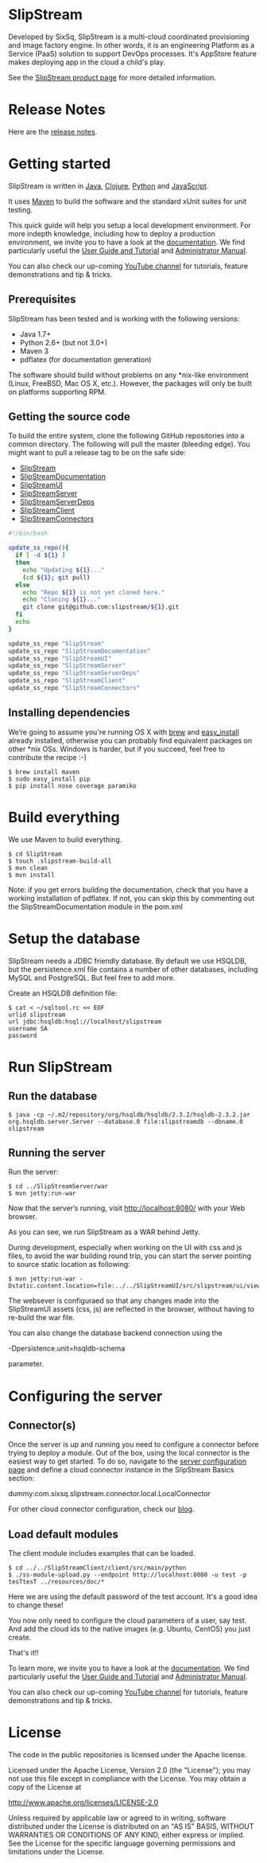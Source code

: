 # SlipStream

Developed by SixSq, SlipStream is a multi-cloud coordinated
provisioning and image factory engine. In other words, it is an
engineering Platform as a Service (PaaS) solution to support
DevOps processes. It's AppStore feature makes deploying app
in the cloud a child's play.

See the [SlipStream product page]( http://sixsq.com/products/slipstream.html)
for more detailed information.


# Release Notes

Here are the [release notes](/release-notes.md).

# Getting started 

SlipStream is written in [Java], [Clojure], [Python] and [JavaScript].

It uses [Maven] to build the software and the standard xUnit
suites for unit testing.

[Java]: https://www.java.com
[Clojure]: http://clojure.org
[Python]: https://www.python.org
[JavaScript]: https://developer.mozilla.org/en-US/docs/Web/JavaScript
[Maven]: https://maven.apache.org/

This quick guide will help you setup a local development environment. For
more indepth knowledge, including how to deploy a production environment,
we invite you to have a look at the
[documentation](https://slipstream.sixsq.com/documentation).
We find particularly useful the [User Guide and Tutorial](https://slipstream.sixsq.com/html/tutorial.html)
and [Administrator Manual](https://slipstream.sixsq.com/html/administrator-manual.html).

You can also check our up-coming [YouTube channel](https://www.youtube.com/channel/UCGYw3n7c-QsDtsVH32By1-g
) for tutorials, feature demonstrations and tip & tricks.

## Prerequisites

SlipStream has been tested and is working with the following versions:

* Java 1.7+
* Python 2.6+ (but not 3.0+)
* Maven 3
* pdflatex (for documentation generation)

The software should build without problems on any *nix-like
environment (Linux, FreeBSD, Mac OS X, etc.).  However, the packages
will only be built on platforms supporting RPM.


## Getting the source code

To build the entire system, clone the following GitHub repositories
into a common directory. The following will pull the master (bleeding edge).
You might want to pull a release tag to be on the safe side:

* [SlipStream](https://github.com/slipstream/SlipStream) 
* [SlipStreamDocumentation](https://github.com/slipstream/SlipStreamDocumentation)
* [SlipStreamUI](https://github.com/slipstream/SlipStreamUI)
* [SlipStreamServer](https://github.com/slipstream/SlipStreamServer)
* [SlipStreamServerDeps](https://github.com/slipstream/SlipStreamServerDeps)
* [SlipStreamClient](https://github.com/slipstream/SlipStreamClient)
* [SlipStreamConnectors](https://github.com/slipstream/SlipStreamConnectors)

``` bash
#!/bin/bash

update_ss_repo(){
  if [ -d ${1} ]
  then
    echo "Updating ${1}..."
    (cd ${1}; git pull)
  else
    echo "Repo ${1} is not yet cloned here."
    echo "Cloning ${1}..."
    git clone git@github.com:slipstream/${1}.git
  fi
  echo
}

update_ss_repo "SlipStream"
update_ss_repo "SlipStreamDocumentation"
update_ss_repo "SlipStreamUI"
update_ss_repo "SlipStreamServer"
update_ss_repo "SlipStreamServerDeps"
update_ss_repo "SlipStreamClient"
update_ss_repo "SlipStreamConnectors"
```


## Installing dependencies

We’re going to assume you're running OS X with [brew] and [easy_install] already installed, otherwise you can probably find equivalent packages on other *nix OSs. Windows is harder, but if you succeed, feel free to contribute the recipe :-)

```
$ brew install maven
$ sudo easy_install pip
$ pip install nose coverage paramiko
```

[brew]: http://brew.sh/
[easy_install]: http://python-distribute.org/distribute_setup.py

# Build everything

We use Maven to build everything.

```
$ cd SlipStream
$ touch .slipstream-build-all
$ mvn clean
$ mvn install
```

Note: if you get errors building the documentation, check that you have a working
installation of pdflatex.  If not, you can skip this by commenting out the SlipStreamDocumentation
module in the pom.xml

# Setup the database

SlipStream needs a JDBC friendly database. By default we use HSQLDB, but the persistence.xml file
contains a number of other databases, including MySQL and PostgreSQL. But feel free to add more.

Create an HSQLDB definition file:

```
$ cat < ~/sqltool.rc << EOF
urlid slipstream
url jdbc:hsqldb:hsql://localhost/slipstream
username SA
password
```

# Run SlipStream

## Run the database

```
$ java -cp ~/.m2/repository/org/hsqldb/hsqldb/2.3.2/hsqldb-2.3.2.jar org.hsqldb.server.Server --database.0 file:slipstreamdb --dbname.0 slipstream
```

## Running the server

Run the server:

```
$ cd ../SlipStreamServer/war
$ mvn jetty:run-war
```

Now that the server’s running, visit
[http://localhost:8080/](http://localhost:8080/) with your Web browser.

As you can see, we run SlipStream as a WAR behind Jetty.

During development, especially when working on the UI with css and js files,
to avoid the war building round trip, you can start the server pointing to
source static location as following:

```
$ mvn jetty:run-war -Dstatic.content.location=file:../../SlipStreamUI/src/slipstream/ui/views 
```

The websever is configuraed so that any changes made into the SlipStreamUI
assets (css, js) are reflected in the browser, without having to re-build
the war file.

You can also change the database backend connection using the

  -Dpersistence.unit=hsqldb-schema

parameter.

# Configuring the server

## Connector(s)

Once the server is up and running you need to configure a connector before
trying to deploy a module. Out of the box, using the local connector
is the easiest way to get started. To do so, navigate to the
[server configuration page](http://localhost:8080/configuration) and
define a cloud connector instance in the SlipStream Basics section:

  dummy:com.sixsq.slipstream.connector.local.LocalConnector

For other cloud connector configuration, check our [blog](http://sixsq.com/blog/index.html).

## Load default modules

The client module includes examples that can be loaded.

```
$ cd ../../SlipStreamClient/client/src/main/python
$ ./ss-module-upload.py --endpoint http://localhost:8080 -u test -p tesTtesT ../resources/doc/*
```

Here we are using the default password of the test account. It's a good idea to change
these!

You now only need to configure the cloud parameters of a user, say test. And
add the cloud ids to the native images (e.g. Ubuntu, CentOS) you just create.

That's it!!

To learn more, we invite you to have a look at the
[documentation](https://slipstream.sixsq.com/documentation).
We find particularly useful the [User Guide and Tutorial](https://slipstream.sixsq.com/html/tutorial.html)
and [Administrator Manual](https://slipstream.sixsq.com/html/administrator-manual.html).

You can also check our up-coming [YouTube channel](https://www.youtube.com/channel/UCGYw3n7c-QsDtsVH32By1-g
) for tutorials, feature demonstrations and tip & tricks.


# License

The code in the public repositories is licensed under the Apache
license.

Licensed under the Apache License, Version 2.0 (the "License"); you
may not use this file except in compliance with the License.  You may
obtain a copy of the License at

http://www.apache.org/licenses/LICENSE-2.0

Unless required by applicable law or agreed to in writing, software
distributed under the License is distributed on an "AS IS" BASIS,
WITHOUT WARRANTIES OR CONDITIONS OF ANY KIND, either express or
implied.  See the License for the specific language governing
permissions and limitations under the License.
